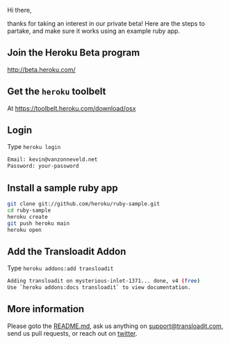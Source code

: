 Hi there,

thanks for taking an interest in our private beta!
Here are the steps to partake, and make sure it works using an example ruby app.

## Join the Heroku Beta program

http://beta.heroku.com/

## Get the `heroku` toolbelt

At https://toolbelt.heroku.com/download/osx

## Login

Type `heroku login`

```bash
Email: kevin@vanzonneveld.net
Password: your-password
```

## Install a sample ruby app

```bash
git clone git://github.com/heroku/ruby-sample.git
cd ruby-sample
heroku create
git push heroku main
heroku open
```

## Add the Transloadit Addon

Type `heroku addons:add transloadit`

```bash
Adding transloadit on mysterious-inlet-1371... done, v4 (free)
Use `heroku addons:docs transloadit` to view documentation.
```

## More information

Please goto the [README.md](README.md), ask us anything on support@transloadit.com,
send us pull requests, or reach out on [twitter](https://twitter.com/transloadit).
